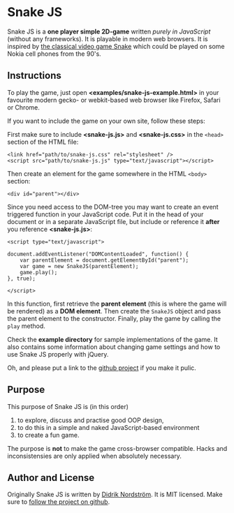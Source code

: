 Snake JS
========
Snake JS is a **one player simple 2D-game** written *purely in JavaScript* (without any frameworks). It is playable in modern web browsers. It is inspired by [the classical video game Snake][1] which could be played on some Nokia cell phones from the 90's.

Instructions
------------
To play the game, just open **&lt;examples/snake-js-example.html&gt;** in your favourite modern gecko- or webkit-based web browser like Firefox, Safari or Chrome.

If you want to include the game on your own site, follow these steps:

First make sure to include **&lt;snake-js.js&gt;** and **&lt;snake-js.css&gt;** in the `<head>` section of the HTML file:
	
	<link href="path/to/snake-js.css" rel="stylesheet" />
	<script src="path/to/snake-js.js" type="text/javascript"></script>

Then create an element for the game somewhere in the HTML `<body>` section:  

	<div id="parent"></div>

Since you need access to the DOM-tree you may want to create an event triggered function in your JavaScript code. Put it in the head of your document or in a separate JavaScript file, but include or reference it **after** you reference **&lt;snake-js.js&gt;**:

	<script type="text/javascript">
	
	document.addEventListener("DOMContentLoaded", function() {
		var parentElement = document.getElementById("parent");
		var game = new SnakeJS(parentElement);
		game.play();
	}, true);
	
	</script>

In this function, first retrieve the **parent element** (this is where the game will be rendered) as a **DOM element**. Then create the `SnakeJS` object and pass the parent element to the constructor. Finally, play the game by calling the `play` method.

Check the **example directory** for sample implementations of the game. It also contains some information about changing game settings and how to use Snake JS properly with jQuery.

Oh, and please put a link to the [github project][3] if you make it pulic.

Purpose
-------
This purpose of Snake JS is (in this order)

1.	to explore, discuss and practise good OOP design,
2.	to do this in a simple and naked JavaScript-based environment
3.	to create a fun game.

The purpose is **not** to make the game cross-browser compatible. Hacks and inconsistensies are only applied when absolutely necessary.

Author and License
-----------
Originally Snake JS is written by [Didrik Nordström][2]. It is MIT licensed. Make sure to [follow the project on github][3].

[1]: http://en.wikipedia.org/wiki/Snake_(video_game)
[2]: http://betamos.se/
[3]: http://github.com/betamos/Snake-JS
